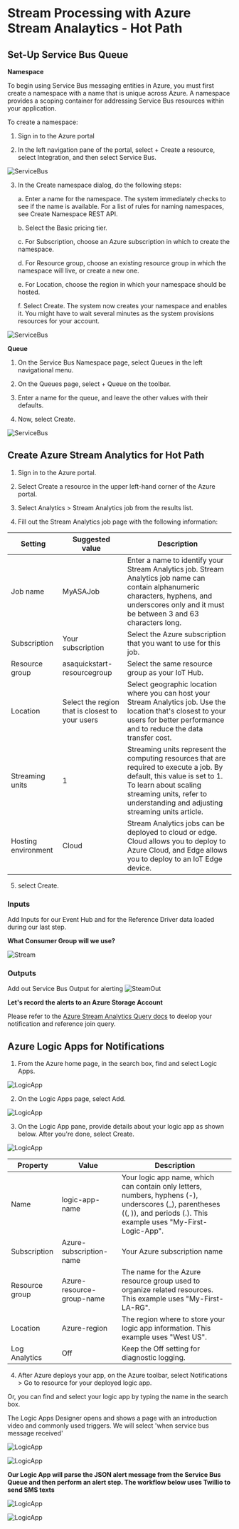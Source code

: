 # Stream Processing with Azure Stream Analaytics - Hot Path

## Set-Up Service Bus Queue

__Namespace__

To begin using Service Bus messaging entities in Azure, you must first create a namespace with a name that is unique across Azure. A namespace provides a scoping container for addressing Service Bus resources within your application.

To create a namespace:

1. Sign in to the Azure portal

2. In the left navigation pane of the portal, select + Create a resource, select Integration, and then select Service Bus.

![ServiceBus](../../images/create-resource-service-bus-menu.png)


3. In the Create namespace dialog, do the following steps:

    a. Enter a name for the namespace. The system immediately checks to see if the name is available. For a list of rules for naming namespaces, see Create Namespace REST API.

    b. Select the Basic pricing tier.

    c. For Subscription, choose an Azure subscription in which to create the namespace.

    d. For Resource group, choose an existing resource group in which the namespace will live, or create a new one.

    e. For Location, choose the region in which your namespace should be hosted.

    f. Select Create. The system now creates your namespace and enables it. You might have to wait several minutes as the system provisions resources for your account.

![ServiceBus](../../images/create-namespace.png)

__Queue__

1. On the Service Bus Namespace page, select Queues in the left navigational menu.

2. On the Queues page, select + Queue on the toolbar.

3. Enter a name for the queue, and leave the other values with their defaults.

4. Now, select Create.

![ServiceBus](../../images/create-queue3.png)

## Create Azure Stream Analytics for Hot Path

1. Sign in to the Azure portal.

2. Select Create a resource in the upper left-hand corner of the Azure portal.

3. Select Analytics > Stream Analytics job from the results list.

4. Fill out the Stream Analytics job page with the following information:

|Setting|Suggested value|Description|
|-----------------------|---------------------------------|---------------------------------------------------------------------------------|
|Job name|MyASAJob|Enter a name to identify your Stream Analytics job. Stream Analytics job name can contain alphanumeric characters, hyphens, and underscores only and it must be between 3 and 63 characters long.|
|Subscription|Your subscription|Select the Azure subscription that you want to use for this job.|
|Resource group|asaquickstart-resourcegroup|Select the same resource group as your IoT Hub.|
|Location|Select the region that is closest to your users|Select geographic location where you can host your Stream Analytics job. Use the location that's closest to your users for better performance and to reduce the data transfer cost.|
|Streaming units|1|Streaming units represent the computing resources that are required to execute a job. By default, this value is set to 1. To learn about scaling streaming units, refer to understanding and adjusting streaming units article.|
|Hosting environment|Cloud|Stream Analytics jobs can be deployed to cloud or edge. Cloud allows you to deploy to Azure Cloud, and Edge allows you to deploy to an IoT Edge device.|

5. select Create.

### Inputs

Add Inputs for our Event Hub and for the Reference Driver data loaded during our last step.

**What Consumer Group will we use?**

![Stream](hot_stream_inputs.PNG)

### Outputs

Add out Service Bus Output for alerting
![SteamOut](hot_stream_outputs.PNG)

**Let's record the alerts to an Azure Storage Account**


 Please refer to the [Azure Stream Analytics Query docs](https://docs.microsoft.com/en-us/azure/stream-analytics/stream-analytics-stream-analytics-query-patterns) to deelop your notification and reference join query.


## Azure Logic Apps for Notifications

1. From the Azure home page, in the search box, find and select Logic Apps.

![LogicApp](../../images/find-select-logic-apps.png)


2. On the Logic Apps page, select Add.

![LogicApp](../../images/add-new-logic-app.png)


3. On the Logic App pane, provide details about your logic app as shown below. After you're done, select Create.

![LogicApp](../../images/create-logic-app-settings.png)

|Property|Value|Description|
|--------|------|-----------------------------------------------------|
|Name|logic-app-name|Your logic app name, which can contain only letters, numbers, hyphens (-), underscores (_), parentheses ((, )), and periods (.). This example uses "My-First-Logic-App". |
|Subscription|Azure-subscription-name|Your Azure subscription name |
|Resource group|Azure-resource-group-name|The name for the Azure resource group used to organize related resources. This example uses "My-First-LA-RG".|
|Location|Azure-region|The region where to store your logic app information. This example uses "West US".|
|Log Analytics|Off|Keep the Off setting for diagnostic logging. |


4. After Azure deploys your app, on the Azure toolbar, select Notifications > Go to resource for your deployed logic app.

Or, you can find and select your logic app by typing the name in the search box.

The Logic Apps Designer opens and shows a page with an introduction video and commonly used triggers. We will select 'when service bus message received'

![LogicApp](../../images/service_bus_msg_received.PNG)

![LogicApp](../../images/logic_apps_fill_out_service_bus.PNG)


**Our Logic App will parse the JSON alert message from the Service Bus Queue and then perform an alert step. The workflow below uses Twillio to send SMS texts**


![LogicApp](../../images/alert_logic_app.PNG)


![LogicApp](../../images/phone_sms.jpg.PNG)

